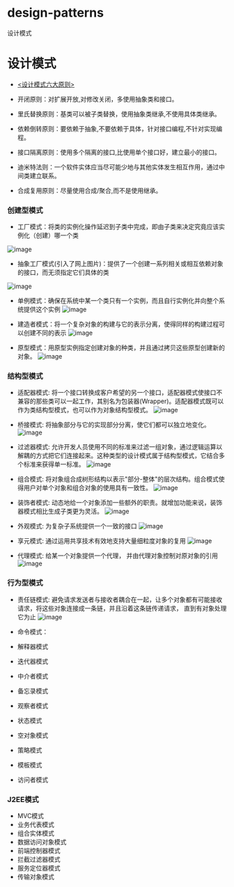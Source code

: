 # design-patterns
设计模式
# 设计模式

- [<设计模式六大原则>](https://blog.csdn.net/q291611265/article/details/48465113)

- 开闭原则：对扩展开放,对修改关闭，多使用抽象类和接口。
- 里氏替换原则：基类可以被子类替换，使用抽象类继承,不使用具体类继承。
- 依赖倒转原则：要依赖于抽象,不要依赖于具体，针对接口编程,不针对实现编程。
- 接口隔离原则：使用多个隔离的接口,比使用单个接口好，建立最小的接口。
- 迪米特法则：一个软件实体应当尽可能少地与其他实体发生相互作用，通过中间类建立联系。
- 合成复用原则：尽量使用合成/聚合,而不是使用继承。

### 创建型模式
- 工厂模式：将类的实例化操作延迟到子类中完成，即由子类来决定究竟应该实例化（创建）哪一个类

![image](http://www.runoob.com/wp-content/uploads/2014/08/factory_pattern_uml_diagram.jpg)

- 抽象工厂模式(引入了网上图片)：提供了一个创建一系列相关或相互依赖对象的接口，而无须指定它们具体的类

![image](https://github.com/iluwatar/java-design-patterns/blob/master/abstract-factory/etc/diagram1.png?raw=true)  

- 单例模式：确保在系统中某一个类只有一个实例，而且自行实例化并向整个系统提供这个实例
![image](https://img-blog.csdn.net/20160116152340758)

- 建造者模式：将一个复杂对象的构建与它的表示分离，使得同样的构建过程可以创建不同的表示
![image](http://my.csdn.net/uploads/201203/25/1332654150_2478.jpg)

- 原型模式：用原型实例指定创建对象的种类，并且通过拷贝这些原型创建新的对象。
![image](http://my.csdn.net/uploads/201203/26/1332722887_7899.jpg)

### 结构型模式
- 适配器模式: 将一个接口转换成客户希望的另一个接口，适配器模式使接口不兼容的那些类可以一起工作，其别名为包装器(Wrapper)。适配器模式既可以作为类结构型模式，也可以作为对象结构型模式。
![image](http://upload-images.jianshu.io/upload_images/944365-24c6bf44da1b79ad.png?imageMogr2/auto-orient/strip%7CimageView2/2/w/1240)

- 桥接模式: 将抽象部分与它的实现部分分离，使它们都可以独立地变化。
![image](https://img-blog.csdn.net/20160328190002031)

- 过滤器模式: 允许开发人员使用不同的标准来过滤一组对象，通过逻辑运算以解耦的方式把它们连接起来。这种类型的设计模式属于结构型模式，它结合多个标准来获得单一标准。
![image](http://www.runoob.com/wp-content/uploads/2014/08/filter_pattern_uml_diagram.jpg)
         
- 组合模式: 将对象组合成树形结构以表示"部分-整体"的层次结构。组合模式使得用户对单个对象和组合对象的使用具有一致性。
![image](https://img-blog.csdn.net/20160329211240770)

- 装饰者模式: 动态地给一个对象添加一些额外的职责。就增加功能来说，装饰器模式相比生成子类更为灵活。
![image](http://www.runoob.com/wp-content/uploads/2014/08/decorator_pattern_uml_diagram.jpg)

- 外观模式: 为复杂子系统提供一个一致的接口
![image](http://www.runoob.com/wp-content/uploads/2014/08/facade_pattern_uml_diagram.jpg)

- 享元模式: 通过运用共享技术有效地支持大量细粒度对象的复用
![image](http://www.runoob.com/wp-content/uploads/2014/08/flyweight_pattern_uml_diagram-1.jpg)

- 代理模式: 给某一个对象提供一个代理， 并由代理对象控制对原对象的引用
![image](http://www.runoob.com/wp-content/uploads/2014/08/proxy_pattern_uml_diagram.jpg)

### 行为型模式
- 责任链模式: 避免请求发送者与接收者耦合在一起，让多个对象都有可能接收请求，将这些对象连接成一条链，并且沿着这条链传递请求， 直到有对象处理它为止
![image](http://www.runoob.com/wp-content/uploads/2014/08/chain_pattern_uml_diagram.jpg)

- 命令模式：
- 解释器模式
- 迭代器模式
- 中介者模式
- 备忘录模式
- 观察者模式
- 状态模式
- 空对象模式
- 策略模式
- 模板模式
- 访问者模式

### J2EE模式
- MVC模式
- 业务代表模式
- 组合实体模式
- 数据访问对象模式
- 前端控制器模式
- 拦截过滤器模式
- 服务定位器模式
- 传输对象模式
